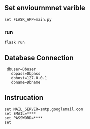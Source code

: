  ## Set enviournmnet varible 
```
set FLASK_APP=main.py
```
### run
```
flask run
```
 ## Database Connection
 ```
  dbuser=Dbuser    
    dbpass=Dbpass    
    dbhost=127.0.0.1
    dbname=Dbname
 
 ```
 ## Instrucation
 ```
 set MAIL_SERVER=smtp.googlemail.com
 set EMAIL=****
 set PASSWORD=****
 set 
 
 ```
